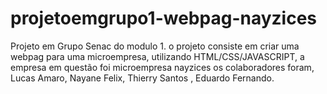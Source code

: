 # projetoemgrupo1-webpag-nayzices
Projeto em Grupo Senac do modulo 1.
o projeto consiste em criar uma webpag para uma microempresa, utilizando HTML/CSS/JAVASCRIPT, a empresa em questão foi microempresa nayzices
os colaboradores foram, Lucas Amaro, Nayane Felix, Thierry Santos , Eduardo Fernando. 

